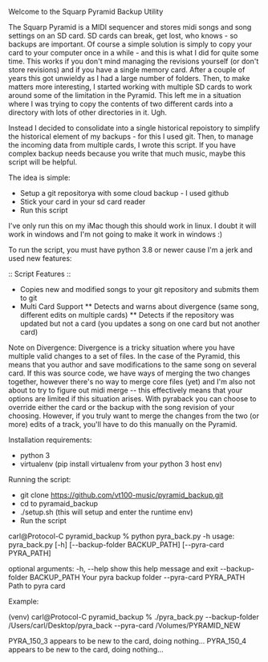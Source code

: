 Welcome to the Squarp Pyramid Backup Utility

The Squarp Pyramid is a MIDI sequencer and stores midi songs and song settings on an SD card.  SD cards can break, get lost, who knows - so backups are important.  Of course a simple solution is simply to copy your card to your computer once in a while - and this is what I did for quite some time.  This works if you don't mind managing the revisions yourself (or don't store revisions) and if you have a single memory card.  After a couple of years this got unwieldy as I had a large number of folders.  Then, to make matters more interesting, I started working with multiple SD cards to work around some of the limitation in the Pyramid.  This left me in a situation where I was trying to copy the contents of two different cards into a directory with lots of other directories in it.  Ugh.

Instead I decided to consolidate into a single historical repoistory to simplify the historical element of my backups - for this I used git.  Then, to manage the incoming data from multiple cards, I wrote this script.  If you have complex backup needs because you write that much music, maybe this script will be helpful.

The idea is simple:
   * Setup a git repositorya with some cloud backup - I used github
   * Stick your card in your sd card reader
   * Run this script
   
I've only run this on my iMac though this should work in linux.  I doubt it will work in windows and I'm not going to make it work in windows :)

To run the script, you must have python 3.8 or newer cause I'm a jerk and used new features:

:: Script Features ::
   * Copies new and modified songs to your git repository and submits them to git
   * Multi Card Support
   ** Detects and warns about divergence (same song, different edits on multiple cards)
   ** Detects if the repository was updated but not a card (you updates a song on one card but not another card)

Note on Divergence:  Divergence is a tricky situation where you have multiple valid changes to a set of files.  In the case of the Pyramid, this means that you author and save modifications to the same song on several card.  If this was source code, we have ways of merging the two changes together, however there's no way to merge core files (yet) and I'm also not about to try to figure out midi merge -- this effectively means that your options are limited if this situation arises.  With pyraback you can choose to override either the card or the backup with the song revision of your choosing.  However, if you truly want to merge the changes from the two (or more) edits of a track, you'll have to do this manually on the Pyramid.

Installation requirements:
   * python 3
   * virtualenv  (pip install virtualenv from your python 3 host env)

Running the script:
   * git clone https://github.com/vt100-music/pyramid_backup.git
   * cd to pyramaid_backup
   * ./setup.sh  (this will setup and enter the runtime env)
   * Run the script

carl@Protocol-C pyramid_backup % python pyra_back.py -h
usage: pyra_back.py [-h] [--backup-folder BACKUP_PATH] [--pyra-card PYRA_PATH]

optional arguments:
  -h, --help            show this help message and exit
  --backup-folder BACKUP_PATH
                        Your pyra backup folder
  --pyra-card PYRA_PATH
                        Path to pyra card
                        
Example:

(venv) carl@Protocol-C pyramid_backup % ./pyra_back.py --backup-folder /Users/carl/Desktop/pyra_back --pyra-card /Volumes/PYRAMID_NEW

PYRA_150_3 appears to be new to the card, doing nothing...
PYRA_150_4 appears to be new to the card, doing nothing...


